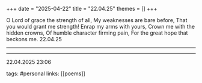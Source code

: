 +++
date = "2025-04-22"
title = "22.04.25"
themes = []
+++

O Lord of grace the strength of all,
My weaknesses are bare before,
That you would grant me strength!
Enrap my arms with yours,
Crown me with the hidden crowns,
Of humble character firming pain,
For the great hope that beckons me.
22.04.25

---



---

22.04.2025 23:06

tags: #personal
links: [[poems]]
